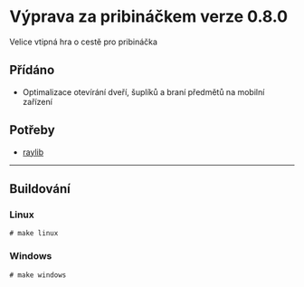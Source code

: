 # Výprava za pribináčkem verze 0.8.0
Velice vtipná hra o cestě pro pribináčka

## Přídáno
- Optimalizace otevírání dveří, šuplíků a braní předmětů na mobilní zařízení

## Potřeby
- [raylib](https://github.com/raysan5/raylib)

-------------
## Buildování
### Linux
`# make linux`

### Windows
`# make windows`
